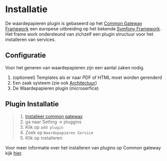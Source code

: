 # Installatie

De waardepapieren plugin is gebaseerd op het [Common Gateway Framework]() een europese uitbreiding op het bekende [Symfony Framework](). Het frame work ondersteund van zichzelf een plugin structuur voor het installeren van services.

## Configuratie

Voor het generen van waardepapieren zijn een aantal zaken nodig.

1. (optioneel) Templates als er naar PDF of HTML moet worden gerenderd
2. Een zaak systeem (zie ook [Architectuur](Architectuur))
3. De Waardepapieren plugin (microserfice)

## Plugin Installatie

> 1. [Installeer common gateway]()
> 2. ga naar Setting -> pluggins
> 3. Klik op `add plugin`
> 4. Zoek op `Waardepapieren Service`
> 5. Klik op installeren

Voor meer informatie over het installeren van plugins op Common gateway kijk [hier]().
